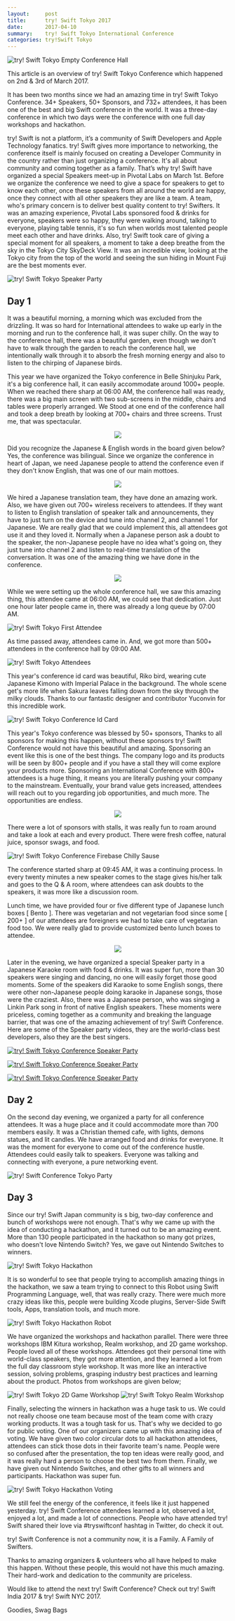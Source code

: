 ```yaml
---
layout:     post
title:      try! Swift Tokyo 2017 
date:       2017-04-10
summary:    try! Swift Tokyo International Conference
categories: try!Swift Tokyo 
---
```


![try! Swift Tokyo Empty Conference Hall](https://raw.githubusercontent.com/tryswift/blog/master/images/tokyo-2017/try-swift-tokyo-2017.jpg)

This article is an overview of try! Swift Tokyo Conference which happened on 2nd & 3rd of March 2017.

It has been two months since we had an amazing time in try! Swift Tokyo Conference. 34+ Speakers, 50+ Sponsors, and 732+ attendees, it has been one of the best and big Swift conference in the world. It was a three-day conference in which two days were the conference with one full day workshops and hackathon.

try! Swift is not a platform, it’s a community of Swift Developers and Apple Technology fanatics. try! Swift gives more importance to networking, the conference itself is mainly focused on creating a Developer Community in the country rather than just organizing a conference.  It's all about community and coming together as a family. That’s why try! Swift have organized a special Speakers meet-up in Pivotal Labs on March 1st. Before we organize the conference we need to give a space for speakers to get to know each other, once these speakers from all around the world are happy, once they connect with all other speakers they are like a team. A team, who's primary concern is to deliver best quality content to try! Swifters. It was an amazing experience, Pivotal Labs sponsored food & drinks for everyone, speakers were so happy, they were walking around, talking to everyone, playing table tennis, it's so fun when worlds most talented people meet each other and have drinks. Also, try! Swift took care of giving a special moment for all speakers, a moment to take a deep breathe from the sky in the Tokyo City SkyDeck View. It was an incredible view, looking at the Tokyo city from the top of the world and seeing the sun hiding in Mount Fuji are the best moments ever.

![try! Swift Tokyo Speaker Party](https://raw.githubusercontent.com/tryswift/blog/master/images/tokyo-2017/speaker-party.jpeg)

## Day 1 ##
It was a beautiful morning, a morning which was excluded from the drizzling. It was so hard for International attendees to wake up early in the morning and run to the conference hall, it was super chilly. On the way to the conference hall, there was a beautiful garden, even though we don't have to walk through the garden to reach the conference hall, we intentionally walk through it to absorb the fresh morning energy and also to listen to the chirping of Japanese birds. 

This year we have organized the Tokyo conference in Belle Shinjuku Park, it's a big conference hall, it can easily accommodate around 1000+ people. When we reached there sharp at 06:00 AM, the conference hall was ready, there was a big main screen with two sub-screens in the middle, chairs and tables were properly arranged. We Stood at one end of the conference hall and took a deep breath by looking at 700+ chairs and three screens. Trust me, that was spectacular. 

<center>
<img src="https://raw.githubusercontent.com/tryswift/blog/master/images/tokyo-2017/belle-salle-entrance.jpg">
<!-- ![try! Swift Tokyo Conference Hall Entrance](https://raw.githubusercontent.com/tryswift/blog/master/images/tokyo-2017/belle-salle-entrance.jpg) 	 -->
</center>

Did you recognize the Japanese & English words in the board given below? Yes, the conference was bilingual. Since we organize the conference in heart of Japan, we need Japanese people to attend the conference even if they don't know English, that was one of our main mottoes.

<center>
<img src="https://raw.githubusercontent.com/tryswift/blog/master/images/tokyo-2017/attendee-type.jpg">
<!-- ![try! Swift Tokyo Conference Attendee Type](https://raw.githubusercontent.com/tryswift/blog/master/images/tokyo-2017/attendee-type.jpg) -->
</center>


We hired a Japanese translation team, they have done an amazing work. Also, we have given out 700+ wireless receivers to attendees. If they want to listen to English translation of speaker talk and announcements, they have to just turn on the device and tune into channel 2, and channel 1 for Japanese. We are really glad that we could implement this, all attendees got use it and they loved it. Normally when a Japanese person ask a doubt to the speaker, the non-Japanese people have no idea what's going on, they just tune into channel 2 and listen to real-time translation of the conversation. It was one of the amazing thing we have done in the conference.

<center>
<img src="https://raw.githubusercontent.com/tryswift/blog/master/images/tokyo-2017/english-japanese.jpg">
<!-- ![try! Swift Tokyo Conference English & Japanese](https://raw.githubusercontent.com/tryswift/blog/master/images/tokyo-2017/english-japanese.jpg) -->
</center>


While we were setting up the whole conference hall, we saw this amazing thing, this attendee came at 06:00 AM, we could see that dedication. Just one hour later people came in, there was already a long queue by 07:00 AM. 

![try! Swift Tokyo First Attendee](https://raw.githubusercontent.com/tryswift/blog/master/images/tokyo-2017/first-attendee.jpg)

As time passed away, attendees came in. And, we got more than 500+ attendees in the conference hall by 09:00 AM.  

![try! Swift Tokyo Attendees](https://raw.githubusercontent.com/tryswift/blog/master/images/tokyo-2017/lots-of-attendees.jpg)

This year's conference id card was beautiful, Riko bird, wearing cute Japanese Kimono with Imperial Palace in the background. The whole scene get's more life when Sakura leaves falling down from the sky through the milky clouds. Thanks to our fantastic designer and contributor Yuconvin for this incredible work.

![try! Swift Tokyo Conference Id Card](https://raw.githubusercontent.com/tryswift/blog/master/images/tokyo-2017/conference-id-card.jpg)

This year's Tokyo conference was blessed by 50+ sponsors, Thanks to all sponsors for making this happen, without these sponsors try! Swift Conference would not have this beautiful and amazing. Sponsoring an event like this is one of the best things. The company logo and its products will be seen by 800+ people and if you have a stall they will come explore your products more. Sponsoring an International Conference with 800+ attendees is a huge thing, it means you are literally pushing your company to the mainstream. Eventually, your brand value gets increased, attendees will reach out to you regarding job opportunities, and much more. The opportunities are endless. 

<center>
<img src="https://raw.githubusercontent.com/tryswift/blog/master/images/tokyo-2017/sponsors.jpg">
<!-- ![try! Swift Tokyo Conference Sponsors](https://raw.githubusercontent.com/tryswift/blog/master/images/tokyo-2017/sponsors.jpg) -->
</center>

<!-- ![try! Swift Tokyo Conference Sponsors](https://raw.githubusercontent.com/tryswift/blog/master/images/tokyo-2017/sponsors.jpg)
 -->
 There were a lot of sponsors with stalls, it was really fun to roam around and take a look at each and every product. There were fresh coffee, natural juice, sponsor swags, and food. 

![try! Swift Tokyo Conference Firebase Chilly Sause](https://raw.githubusercontent.com/tryswift/blog/master/images/tokyo-2017/firebase-chilly-sause.jpg)

The conference started sharp at 09:45 AM, it was a continuing process. In every twenty minutes a new speaker comes to the stage gives his/her talk and goes to the Q & A room, where attendees can ask doubts to the speakers, it was more like a discussion room. 

Lunch time, we have provided four or five different type of Japanese lunch boxes [ Bento ]. There was vegetarian and not vegetarian food since some [ 200+ ] of our attendees are foreigners we had to take care of vegetarian food too. We were really glad to provide customized  bento lunch boxes to attendee.

<center>
<img src="https://raw.githubusercontent.com/tryswift/blog/master/images/tokyo-2017/bento-box-japanese-food.jpg">
<!-- ![try! Swift Tokyo Conference Lunch Box Bento](https://raw.githubusercontent.com/tryswift/blog/master/images/tokyo-2017/bento-box-japanese-food.jpg) -->
</center>


Later in the evening, we have organized a special Speaker party in a Japanese Karaoke room with food & drinks. It was super fun, more than 30 speakers were singing and dancing, no one will easily forget those good moments. Some of the speakers did Karaoke to some English songs, there were other non-Japanese people doing karaoke in Japanese songs, those were the craziest. Also, there was a Japanese person, who was singing a Linkin Park song in front of native English speakers. These moments were priceless, coming together as a community and breaking the language barrier, that was one of the amazing achievement of try! Swift Conference. Here are some of the Speaker party videos, they are the world-class best developers, also they are the best singers. 

[![try! Swift Tokyo Conference Speaker Party](https://raw.githubusercontent.com/tryswift/blog/master/images/tokyo-2017/1-speaker-party.jpg)](https://raw.githubusercontent.com/tryswift/blog/master/videos/tokyo-2017/1.mp4)

[![try! Swift Tokyo Conference Speaker Party](https://raw.githubusercontent.com/tryswift/blog/master/images/tokyo-2017/2-speaker-party.jpg)](https://raw.githubusercontent.com/tryswift/blog/master/videos/tokyo-2017/2.mp4)

[![try! Swift Tokyo Conference Speaker Party](https://raw.githubusercontent.com/tryswift/blog/master/images/tokyo-2017/3-speaker-party.jpg)](https://raw.githubusercontent.com/tryswift/blog/master/videos/tokyo-2017/3.mp4)

## Day 2 ##
On the second day evening, we organized a party for all conference attendees. It was a huge place and it could accommodate more than 700 members easily. It was a Christian themed cafe, with lights, demons statues, and lit candles. We have arranged food and drinks for everyone. It was the moment for everyone to come out of the conference hustle. Attendees could easily talk to speakers. Everyone was talking and connecting with everyone, a pure networking event. 

![try! Swift Conference Tokyo Party](https://raw.githubusercontent.com/tryswift/blog/master/images/tokyo-2017/attendee-party.jpg)

## Day 3 ##

Since our try! Swift Japan community is s big, two-day conference and bunch of workshops were not enough. That's why we came up with the idea of conducting a hackathon, and it turned out to be an amazing event. More than 130 people participated in the hackathon so many got prizes, who doesn't love Nintendo Switch? Yes, we gave out Nintendo Switches to winners. 

![try! Swift Tokyo Hackathon](https://raw.githubusercontent.com/tryswift/blog/master/images/tokyo-2017/hackathon.jpg)

It is so wonderful to see that people trying to accomplish amazing things in the hackathon, we saw a team trying to connect to this Robot using Swift Programming Language, well, that was really crazy. There were much more crazy ideas like this, people were building Xcode plugins, Server-Side Swift tools, Apps, translation tools, and much more. 

![try! Swift Tokyo Hackathon Robot](https://raw.githubusercontent.com/tryswift/blog/master/images/tokyo-2017/hackathon-robot.jpg)

We have organized the workshops and hackathon parallel. There were three workshops IBM Kitura workshop, Realm workshop, and 2D game workshop. People loved all of these workshops. Attendees got their personal time with world-class speakers, they got more attention, and they learned a lot from the full day classroom style workshop. It was more like an interactive session, solving problems, grasping industry best practices and learning about the product. Photos from workshops are given below; 

![try! Swift Tokyo 2D Game Workshop](https://raw.githubusercontent.com/tryswift/blog/master/images/tokyo-2017/2d-game-workshop.jpg)
![try! Swift Tokyo Realm Workshop](https://raw.githubusercontent.com/tryswift/blog/master/images/tokyo-2017/realm-workshop.jpg)

Finally, selecting the winners in hackathon was a huge task to us. We could not really choose one team because most of the team come with crazy working products. It was a tough task for us. That's why we decided to go for public voting. One of our organizers came up with this amazing idea of voting. We have given two color circular dots to all hackathon attendees, attendees can stick those dots in their favorite team's name. People were so confused after the presentation, the top ten ideas were really good, and it was really hard a person to choose the best two from them. Finally, we have given out Nintendo Switches, and other gifts to all winners and participants. Hackathon was super fun. 

![try! Swift Tokyo Hackathon Voting](https://raw.githubusercontent.com/tryswift/blog/master/images/tokyo-2017/voting-hackathon.jpg)

We still feel the energy of the conference, it feels like it just happened yesterday. try! Swift Conference attendees learned a lot, observed a lot, enjoyed a lot, and made a lot of connections. People who have attended try! Swift shared their love via #tryswiftconf hashtag in Twitter, do check it out. 

try! Swift Conference is not a community now, it is a Family. A Family of Swifters. 

Thanks to amazing organizers & volunteers who all have helped to make this happen. Without these people, this would not have this much amazing. Their hard-work and dedication to the community are priceless. 

Would like to attend the next try! Swift Conference? Check out try! Swift India 2017 & try! Swift NYC 2017. 

Goodies, Swag Bags 

















